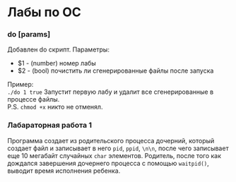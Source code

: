 # Лабы по ОС
### do [params]
Добавлен do скрипт.
Параметры: 
* $1 - (number) номер лабы
* $2 - (bool) почистить ли сгенерированные файлы после запуска

Пример:  
`./do 1 true` Запустит первую лабу и удалит все сгенерированные в процессе файлы.  
P.S. `chmod +x` никто не отменял.
### Лабараторная работа 1
Программа создает из родительского процесса дочерний, который создает файл и записывает в него `pid`, `ppid`, `\n\n`, после чего записывает еще 10 мегабайт случайных `char` элементов. Родитель, после того как дождался завершения дочернего процесса с помощью `waitpid()`,  выводит время исполнения ребенка.   